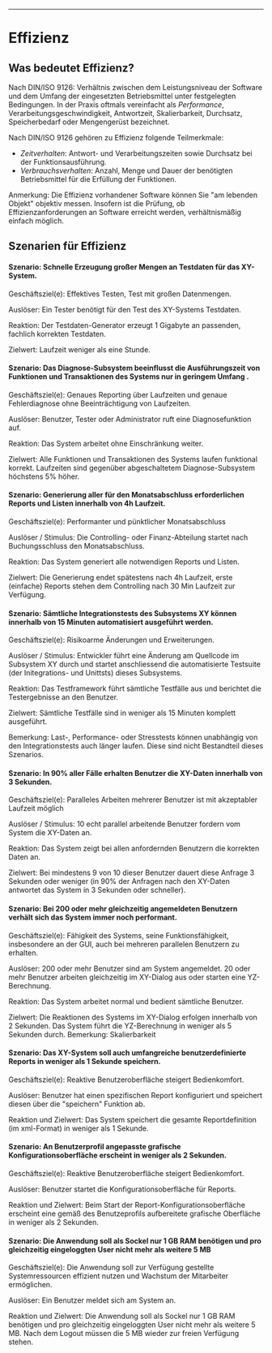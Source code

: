 
---
# Effizienz

## Was bedeutet Effizienz?
Nach DIN/ISO 9126: Verhältnis zwischen dem Leistungsniveau der Software und dem Umfang der eingesetzten Betriebsmittel unter festgelegten Bedingungen.
In der Praxis oftmals vereinfacht als _Performance_, Verarbeitungsgeschwindigkeit, Antwortzeit, Skalierbarkeit, Durchsatz, Speicherbedarf oder Mengengerüst bezeichnet.
 
Nach DIN/ISO 9126 gehören zu Effizienz folgende Teilmerkmale:

* _Zeitverhalten_: Antwort- und Verarbeitungszeiten sowie Durchsatz bei der Funktionsausführung.
* _Verbrauchsverhalten_: Anzahl, Menge und Dauer der benötigten Betriebsmittel für die Erfüllung der Funktionen.

Anmerkung: Die Effizienz vorhandener Software können Sie "am lebenden Objekt" objektiv messen. Insofern ist die Prüfung, ob Effizienzanforderungen an Software erreicht werden, verhältnismäßig einfach möglich. 


## Szenarien für Effizienz


#### Szenario: Schnelle Erzeugung großer Mengen an Testdaten für das XY-System. 

Geschäftsziel(e):
Effektives Testen, Test mit großen Datenmengen.

Auslöser:
Ein Tester benötigt für den Test des XY-Systems Testdaten.

Reaktion:
Der Testdaten-Generator erzeugt 1 Gigabyte an passenden, fachlich korrekten Testdaten.

Zielwert:
Laufzeit weniger als eine Stunde.

#### Szenario: Das Diagnose-Subsystem beeinflusst die Ausführungszeit von Funktionen und Transaktionen des Systems nur in geringem Umfang . 

Geschäftsziel(e):
Genaues Reporting über Laufzeiten und genaue Fehlerdiagnose ohne Beeinträchtigung von Laufzeiten.

Auslöser:
Benutzer, Tester oder Administrator ruft eine Diagnosefunktion auf.

Reaktion:
Das System arbeitet ohne Einschränkung weiter.

Zielwert:
Alle Funktionen und Transaktionen des Systems laufen funktional korrekt. Laufzeiten sind gegenüber abgeschaltetem Diagnose-Subsystem höchstens 5% höher.


#### Szenario: Generierung aller für den Monatsabschluss erforderlichen Reports und Listen innerhalb von 4h Laufzeit. 

Geschäftsziel(e):
Performanter und pünktlicher Monatsabschluss

Auslöser / Stimulus:
Die Controlling- oder Finanz-Abteilung startet nach Buchungsschluss den Monatsabschluss.

Reaktion:
Das System generiert alle notwendigen Reports und Listen.

Zielwert:
Die Generierung endet spätestens nach 4h Laufzeit, erste (einfache) Reports stehen dem Controlling nach 30 Min Laufzeit zur Verfügung.

#### Szenario: Sämtliche Integrationstests des Subsystems XY können innerhalb von 15 Minuten automatisiert ausgeführt werden. 

Geschäftsziel(e):
Risikoarme Änderungen und Erweiterungen.

Auslöser / Stimulus:
Entwickler führt eine Änderung am Quellcode im Subsystem XY durch und startet anschliessend die automatisierte Testsuite (der Initegrations- und Unittsts) dieses Subsystems. 

Reaktion:
Das Testframework führt sämtliche Testfälle aus und berichtet die Testergebnisse an den Benutzer.

Zielwert:
Sämtliche Testfälle sind in weniger als 15 Minuten komplett ausgeführt.

Bemerkung: Last-, Performance- oder Stresstests können unabhängig von den Integrationstests auch länger laufen. Diese sind nicht Bestandteil dieses Szenarios.

#### Szenario: In 90% aller Fälle erhalten Benutzer die XY-Daten innerhalb von 3 Sekunden. 

Geschäftsziel(e):
Paralleles Arbeiten mehrerer Benutzer ist mit akzeptabler Laufzeit möglich

Auslöser / Stimulus:
10 echt parallel arbeitende Benutzer fordern vom System die XY-Daten an.

Reaktion:
Das System zeigt bei allen anfordernden Benutzern die korrekten Daten an.

Zielwert:
Bei mindestens 9 von 10 dieser Benutzer dauert diese Anfrage 3 Sekunden oder weniger (in 90% der Anfragen nach den XY-Daten antwortet das System in 3 Sekunden oder schneller).

#### Szenario: Bei 200 oder mehr gleichzeitig angemeldeten Benutzern verhält sich das System immer noch performant. 

Geschäftsziel(e):
Fähigkeit des Systems, seine Funktionsfähigkeit, insbesondere an der GUI, auch bei mehreren parallelen Benutzern zu erhalten.

Auslöser:
200 oder mehr Benutzer sind am System angemeldet.
20 oder mehr Benutzer arbeiten gleichzeitig im XY-Dialog aus oder starten eine YZ-Berechnung.

Reaktion:
Das System arbeitet normal und bedient sämtliche Benutzer.

Zielwert:
Die Reaktionen des Systems im XY-Dialog erfolgen innerhalb von 2 Sekunden.
Das System führt die YZ-Berechnung in weniger als 5 Sekunden durch. 
Bemerkung: Skalierbarkeit

#### Szenario: Das XY-System soll auch umfangreiche benutzerdefinierte Reports in weniger als 1 Sekunde speichern. 

Geschäftsziel(e):
Reaktive Benutzeroberfläche steigert Bedienkomfort.

Auslöser:
Benutzer hat einen spezifischen Report konfiguriert und speichert diesen über die "speichern" Funktion ab.

Reaktion und Zielwert:
Das System speichert die gesamte Reportdefinition (im xml-Format) in weniger als 1 Sekunde. 


#### Szenario: An Benutzerprofil angepasste grafische Konfigurationsoberfläche erscheint in weniger als 2 Sekunden. 

Geschäftsziel(e):
Reaktive Benutzeroberfläche steigert Bedienkomfort.

Auslöser:
Benutzer startet die Konfigurationsoberfläche für Reports.

Reaktion und Zielwert:
Beim Start der Report-Konfigurationsoberfläche erscheint eine gemäß des Benutzeprofils aufbereitete grafische Oberfläche in weniger als 2 Sekunden.


#### Szenario: Die Anwendung soll als Sockel nur 1 GB RAM benötigen und pro gleichzeitig eingeloggten User nicht mehr als weitere 5 MB

Geschäftsziel(e):
Die Anwendung soll zur Verfügung gestellte Systemressourcen effizient nutzen und Wachstum der Mitarbeiter ermöglichen.

Auslöser:
Ein Benutzer meldet sich am System an.

Reaktion und Zielwert:
Die Anwendung soll als Sockel nur 1 GB RAM benötigen und pro gleichzeitig eingeloggten User nicht mehr als weitere 5 MB. Nach dem Logout müssen die 5 MB wieder zur freien Verfügung stehen.


